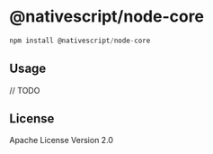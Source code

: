 # @nativescript/node-core

```javascript
npm install @nativescript/node-core
```

## Usage

// TODO

## License

Apache License Version 2.0

